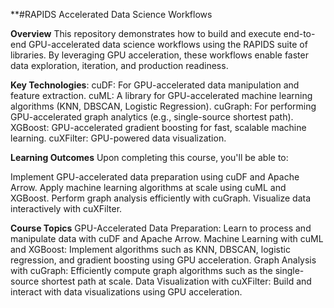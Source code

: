 **#RAPIDS Accelerated Data Science Workflows


**Overview**
This repository demonstrates how to build and execute end-to-end GPU-accelerated data science workflows using the RAPIDS suite of libraries. By leveraging GPU acceleration, these workflows enable faster data exploration, iteration, and production readiness.

**Key Technologies**:
cuDF: For GPU-accelerated data manipulation and feature extraction.
cuML: A library for GPU-accelerated machine learning algorithms (KNN, DBSCAN, Logistic Regression).
cuGraph: For performing GPU-accelerated graph analytics (e.g., single-source shortest path).
XGBoost: GPU-accelerated gradient boosting for fast, scalable machine learning.
cuXFilter: GPU-powered data visualization.

**Learning Outcomes**
Upon completing this course, you'll be able to:

Implement GPU-accelerated data preparation using cuDF and Apache Arrow.
Apply machine learning algorithms at scale using cuML and XGBoost.
Perform graph analysis efficiently with cuGraph.
Visualize data interactively with cuXFilter.

**Course Topics**
GPU-Accelerated Data Preparation: Learn to process and manipulate data with cuDF and Apache Arrow.
Machine Learning with cuML and XGBoost: Implement algorithms such as KNN, DBSCAN, logistic regression, and gradient boosting using GPU acceleration.
Graph Analysis with cuGraph: Efficiently compute graph algorithms such as the single-source shortest path at scale.
Data Visualization with cuXFilter: Build and interact with data visualizations using GPU acceleration.
